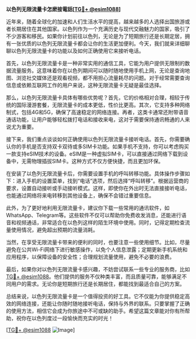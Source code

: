 **以色列无限流量卡怎麽接電話[[TG💪+ @esim1088](https://t.me/s/esim1088)]**

近年来，随着全球化的加速和人们生活水平的提高，越来越多的人选择出国旅游或者长期居住在其他国家。以色列作为一个充满历史与现代交融魅力的国家，吸引了不少游客和移民。如果你计划前往以色列，无论是为了短期旅行还是长期定居，拥有一张优质的以色列无限流量卡都会让你的生活更加便利。今天，我们就来详细聊聊以色列无限流量卡的功能以及如何正确使用它来接听电话。

首先，以色列无限流量卡是一种非常实用的通信工具，它能为用户提供无限制的数据流量服务。这意味着你在以色列期间可以随时随地使用手机上网，无论是查询地图、浏览社交媒体还是观看视频，都不用担心流量耗尽的问题。对于经常需要查询信息或依赖互联网工作的用户来说，这种无限流量卡无疑是最佳选择。

那么，以色列无限流量卡具体有哪些优势呢？首先，它的价格相对合理，相较于传统的国际漫游套餐，无限流量卡的成本更低，性价比更高。其次，它支持多种网络制式，包括4G和5G，确保了高速稳定的网络连接。再者，这类卡通常还附带语音通话功能，让用户能够轻松拨打电话和接收来电，这对于需要保持通讯畅通的人来说尤为重要。

接下来，我们重点谈谈如何正确使用以色列无限流量卡接听电话。首先，你需要确认你的手机是否支持双卡双待或多SIM卡功能。如果手机不支持，你可以考虑购买一款支持eSIM技术的设备。eSIM是一种虚拟SIM卡，可以直接通过网络下载到设备中，无需物理插拔SIM卡。这种方式不仅方便快捷，而且更加环保。

在安装了以色列无限流量卡后，你需要设置手机的呼叫转移功能。具体操作步骤如下：进入手机的设置菜单，找到“电话”选项，然后选择“呼叫转移”。根据运营商的要求，设置自动接听或手动接听模式。这样，即使你在外出时无法直接接听电话，也能通过网络将来电转移到其他设备上，确保不会错过重要信息。

此外，为了更好地利用无限流量卡，建议你下载一些常用的通讯软件，如WhatsApp、Telegram等。这些软件不仅可以帮助你免费收发消息，还能进行语音和视频通话，非常适合在以色列这样的陌生环境中使用。同时，记得定期检查流量使用情况，避免超出预期的流量消耗。

当然，在享受无限流量卡带来的便利的同时，也要注意一些使用细节。比如，尽量避免在公共Wi-Fi网络下进行敏感操作，以免个人信息泄露；定期更新手机系统和应用程序，以保障设备的安全性；合理规划流量使用，避免不必要的浪费。

最后，如果你对以色列无限流量卡感兴趣，不妨尝试联系一些专业的服务商，比如[TG💪+ @esim1088](https://t.me/s/esim1088)。他们提供的服务不仅种类丰富，而且质量可靠，能够满足不同用户的需求。无论你是短期旅行还是长期居住，都能找到最适合自己的方案。

总结来说，以色列无限流量卡是一个值得投资的好工具。它不仅能为你提供稳定高效的网络连接，还能让你随时随地接听电话，保持与外界的联系。只要掌握了正确的使用方法，相信它会成为你旅途中不可或缺的助手。希望这篇文章能对你有所帮助，祝你在以色列度过一段愉快而充实的时光！

[[TG💪+ @esim1088](https://t.me/s/esim1088) ![Image](https://i.postimg.cc/4NQfJmqS/Snipaste-2025-05-13-00-14-12.png)]